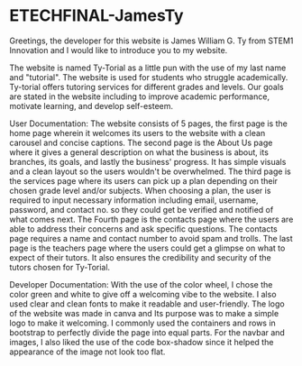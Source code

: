 # ETECHFINAL-JamesTy
Greetings, the developer for this website is James William G. Ty from STEM1 Innovation and I would like to introduce you to my website.

The website is named Ty-Torial as a little pun with the use of my last name and "tutorial". The website is used for students who struggle academically. Ty-torial offers tutoring services for different grades and levels. Our goals are stated  in the website including to improve academic performance, motivate learning, and develop self-esteem.

User Documentation:
The website consists of 5 pages, the first page is the home page wherein it welcomes its users to the website with a clean carousel and concise captions. The second page is the About Us page where it gives a general description on what the business is about, its branches, its goals, and lastly the business' progress. It has simple visuals and a clean layout so the users wouldn't be overwhelmed. The third page is the services page where its users can pick up a plan depending on their chosen grade level and/or subjects. When choosing a plan, the user is required to input necessary information including email, username, password, and contact no. so they could get be verified and notified of what comes next. The Fourth page is the contacts page where the users are able to address their concerns and ask specific questions. The contacts page requires a name and contact number to avoid spam and trolls. The last page is the teachers page where the users could get a glimpse on what to expect of their tutors. It also ensures the credibility and security of the tutors chosen for Ty-Torial.

Developer Documentation: With the use of the color wheel, I chose the color green and white to  give off a welcoming vibe to the website. I also used clear and clean fonts to make it readable and user-friendly. The logo of the website was made in canva and Its purpose was to make a simple logo to make it welcoming. I commonly used the containers and rows in bootstrap to perfectly divide the page into equal parts. For the navbar and images, I also liked the use of the code box-shadow since it helped the appearance of the image not look too flat.
